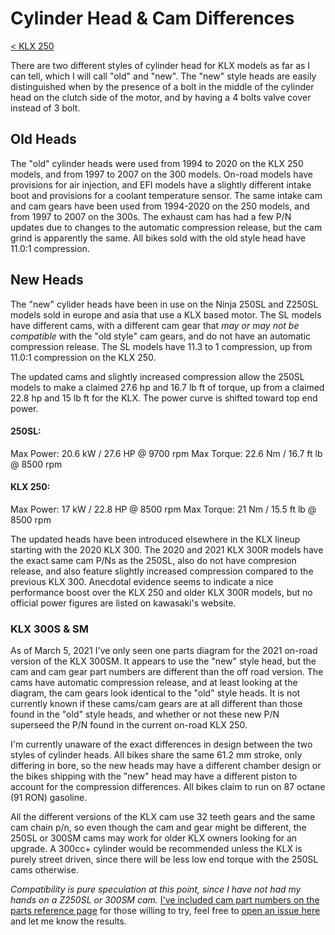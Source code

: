 # Cylinder Head & Cam Differences

[< KLX 250](../klx250.md)

There are two different styles of cylinder head for KLX models as far as I can tell, which I will call "old" and "new". The "new" style heads are easily distinguished when by the presence of a bolt in the middle of the cylinder head on the clutch side of the motor, and by having a 4 bolts valve cover instead of 3 bolt.

## Old Heads

The "old" cylinder heads were used from 1994 to 2020 on the KLX 250 models, and from 1997 to 2007 on the 300 models. On-road models have provisions for air injection, and EFI models have a slightly different intake boot and provisions for a coolant temperature sensor. The same intake cam and cam gears have been used from 1994-2020 on the 250 models, and from 1997 to 2007 on the 300s. The exhaust cam has had a few P/N updates due to changes to the automatic compression release, but the cam grind is apparently the same. All bikes sold with the old style head have 11.0:1 compression.

## New Heads

The "new" cylider heads have been in use on the Ninja 250SL and Z250SL models sold in europe and asia that use a KLX based motor. The SL models have different cams, with a different cam gear that _may or may not be compatible_ with the "old style" cam gears, and do not have an automatic compression release. The SL models have 11.3 to 1 compression, up from 11.0:1 compression on the KLX 250.

The updated cams and slightly increased compression allow the 250SL models to make a claimed 27.6 hp and 16.7 lb ft of torque, up from a claimed 22.8 hp and 15 lb ft for the KLX. The power curve is shifted toward top end power.

#### 250SL:
Max Power: 20.6 kW / 27.6 HP @ 9700 rpm
Max Torque: 22.6 Nm / 16.7 ft lb @ 8500 rpm
#### KLX 250:
Max Power: 17 kW / 22.8 HP @ 8500 rpm
Max Torque: 21 Nm / 15.5 ft lb @ 8500 rpm

The updated heads have been introduced elsewhere in the KLX lineup starting with the 2020 KLX 300. The 2020 and 2021 KLX 300R models have the exact same cam P/Ns as the 250SL, also do not have compresion release, and also feature slightly increased compression compared to the previous KLX 300. Anecdotal evidence seems to indicate a nice performance boost over the KLX 250 and older KLX 300R models, but no official power figures are listed on kawasaki's website.

### KLX 300S & SM
As of March 5, 2021 I've only seen one parts diagram for the 2021 on-road version of the KLX 300SM. It appears to use the "new" style head, but the cam and cam gear part numbers are different than the off road version. The cams have automatic compression release, and at least looking at the diagram, the cam gears look identical to the "old" style heads. It is not currently known if these cams/cam gears are at all different than those found in the "old" style heads, and whether or not these new P/N superseed the P/N found in the current on-road KLX 250.



I'm currently unaware of the exact differences in design between the two styles of cylinder heads. All bikes share the same 61.2 mm stroke, only differing in bore, so the new heads may have a different chamber design or the bikes shipping with the "new" head may have a different piston to account for the compression differences. All bikes claim to run on 87 octane (91 RON) gasoline.

All the different versions of the KLX cam use 32 teeth gears and the same cam chain p/n, so even though the cam and gear might be different, the 250SL or 300SM cams may work for older KLX owners looking for an upgrade. A 300cc+ cylinder would be recommended unless the KLX is purely street driven, since there will be less low end torque with the 250SL cams otherwise.

_Compatibility is pure speculation at this point, since I have not had my hands on a Z250SL or 300SM cam._ [I've included cam part numbers on the parts reference page](parts_reference.md) for those willing to try, feel free to [open an issue here](https://github.com/mitchellwaite/motorcycle-parts-reference/issues) and let me know the results.

